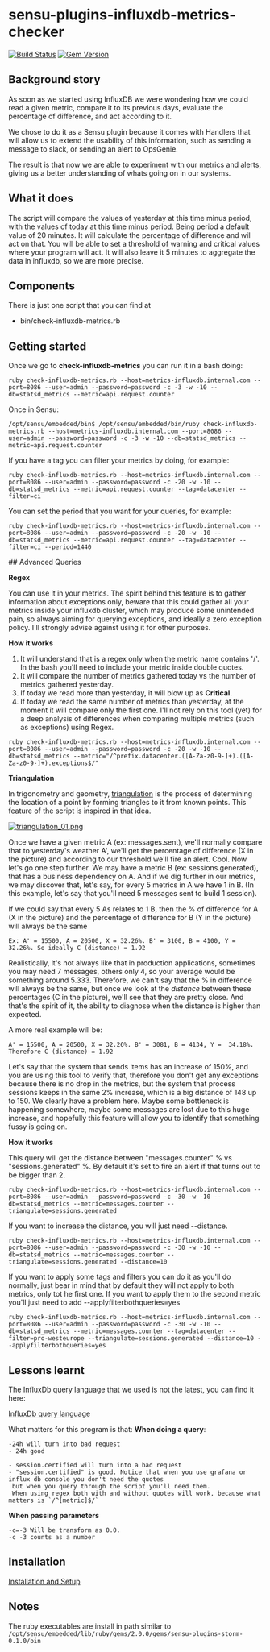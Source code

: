 # sensu-plugins-influxdb-metrics-checker

[ ![Build Status](https://travis-ci.org/pliyosenpai/sensu-plugins-influxdb-metrics-checker.svg?branch=master)](https://travis-ci.org/pliyosenpai/sensu-plugins-influxdb-metrics-checker)
[![Gem Version](https://badge.fury.io/rb/sensu-plugins-influxdb-metrics-checker.svg)](https://rubygems.org/gems/sensu-plugins-influxdb-metrics-checker)

## Background story
As soon as we started using InfluxDB we were wondering how we could read a given metric, compare it to its previous days, evaluate the percentage of difference, and act according to it.

We chose to do it as a Sensu plugin because it comes with Handlers that will allow us to extend the usability of this information, such as sending a message to slack, or sending an alert to OpsGenie.

The result is that now we are able to experiment with our metrics and alerts, giving us a better understanding of whats going on in our systems.

## What it does
The script will compare the values of yesterday at this time minus period, with the values of today at this time minus period.
Being period a default value of 20 minutes.
It will calculate the percentage of difference and will act on that.
You will be able to set a threshold of warning and critical values where your program will act.
It will also leave it 5 minutes to aggregate the data in influxdb, so we are more precise.

## Components
There is just one script that you can find at
 * bin/check-influxdb-metrics.rb

## Getting started

Once we go to **check-influxdb-metrics** you can run it in a bash doing:

```
ruby check-influxdb-metrics.rb --host=metrics-influxdb.internal.com --port=8086 --user=admin --password=password -c -3 -w -10 --db=statsd_metrics --metric=api.request.counter
```

Once in Sensu:
```
/opt/sensu/embedded/bin$ /opt/sensu/embedded/bin/ruby check-influxdb-metrics.rb --host=metrics-influxdb.internal.com --port=8086 --user=admin --password=password -c -3 -w -10 --db=statsd_metrics --metric=api.request.counter
```

If you have a tag you can filter your metrics by doing, for example:
```
ruby check-influxdb-metrics.rb --host=metrics-influxdb.internal.com --port=8086 --user=admin --password=password -c -20 -w -10 --db=statsd_metrics --metric=api.request.counter --tag=datacenter --filter=ci

```

You can set the period that you want for your queries, for example:
```
ruby check-influxdb-metrics.rb --host=metrics-influxdb.internal.com --port=8086 --user=admin --password=password -c -20 -w -10 --db=statsd_metrics --metric=api.request.counter --tag=datacenter --filter=ci --period=1440

```

## Advanced Queries

**Regex**

You can use it in your metrics. The spirit behind this feature is to gather information about exceptions only, beware that this could gather all your metrics inside your influxdb cluster, which may produce some unintended pain, so always aiming for querying exceptions, and ideally a zero exception policy.
I'll strongly advise against using it for other purposes.

**How it works**

1. It will understand that is a regex only when the metric name contains '/'. In the bash you'll need to include your metric inside double quotes.
2. It will compare the number of metrics gathered today vs the number of metrics gathered yesterday.
3. If today we read more than yesterday, it will blow up as **Critical**.
4. If today we read the same number of metrics than yesterday, at the moment it will compare only the first one.
I'll not rely on this tool (yet) for a deep analysis of differences when comparing multiple metrics (such as exceptions) using Regex.
```
ruby check-influxdb-metrics.rb --host=metrics-influxdb.internal.com --port=8086 --user=admin --password=password -c -20 -w -10 --db=statsd_metrics --metric="/^prefix.datacenter.([A-Za-z0-9-]+).([A-Za-z0-9-]+).exceptions$/"

```

**Triangulation**

In trigonometry and geometry, [triangulation](https://en.wikipedia.org/wiki/Triangulation) is the process of determining the location of a point by forming triangles to it from known points. This feature of the script is inspired in that idea.

[![triangulation_01.png](https://s24.postimg.org/kjihvilvp/triangulation_01.png (2KB))](https://postimg.org/image/hcnybw1fl/)

Once we have a given metric A (ex: messages.sent), we'll normally compare that to yesterday's weather A', we'll get the percentage of difference (X in the picture) and according to our threshold we'll fire an alert. Cool. Now let's go one step further.
We may have a metric B (ex: sessions.generated), that has a business dependency on A. And if we dig further in our metrics, we may discover that, let's say, for every 5 metrics in A we have 1 in B. (In this example, let's say that you'll need 5 messages sent to build 1 session).

If we could say that every 5 As relates to 1 B, then the % of difference for A (X in the picture) and the percentage of difference for B (Y in the picture) will always be the same
```
Ex: A' = 15500, A = 20500, X = 32.26%. B' = 3100, B = 4100, Y =  32.26%. So ideally C (distance) = 1.92
```
Realistically, it's not always like that in production applications, sometimes you may need 7 messages, others only 4, so your average would be something around 5.333. Therefore, we can't say that the % in difference will always be the same, but once we look at the *distance* between these percentages (C in the picture), we'll see that they are pretty close. And that's the spirit of it, the ability to diagnose when the distance is higher than expected.

A more real example will be:

```
A' = 15500, A = 20500, X = 32.26%. B' = 3081, B = 4134, Y =  34.18%. Therefore C (distance) = 1.92
```

Let's say that the system that sends items has an increase of 150%, and you are using this tool to verify that, therefore you don't get any exceptions because there is no drop in the metrics, but the system that process sessions keeps in the same 2% increase, which is a big distance of 148 up to 150. We clearly have a problem here. Maybe some bottleneck is happening somewhere, maybe some messages are lost due to this huge increase, and hopefully this feature will allow you to identify that something fussy is going on.

**How it works**

This query will get the distance between "messages.counter" % vs "sessions.generated" %. By default it's set to fire an alert if that turns out to be bigger than 2.

```
ruby check-influxdb-metrics.rb --host=metrics-influxdb.internal.com --port=8086 --user=admin --password=password -c -30 -w -10 --db=statsd_metrics --metric=messages.counter --triangulate=sessions.generated
```
If you want to increase the distance, you will just need --distance.

```
ruby check-influxdb-metrics.rb --host=metrics-influxdb.internal.com --port=8086 --user=admin --password=password -c -30 -w -10 --db=statsd_metrics --metric=messages.counter --triangulate=sessions.generated --distance=10
```

If you want to apply some tags and filters you can do it as you'll do normally, just bear in mind that by default they will not apply to both metrics, only tot he first one. If you want to apply them to the second metric you'll just need to add --applyfilterbothqueries=yes

```
ruby check-influxdb-metrics.rb --host=metrics-influxdb.internal.com --port=8086 --user=admin --password=password -c -30 -w -10 --db=statsd_metrics --metric=messages.counter --tag=datacenter --filter=pro-westeurope --triangulate=sessions.generated --distance=10 --applyfilterbothqueries=yes
```

## Lessons learnt
The InfluxDb query language that we used is not the latest, you can find it here:

[InfluxDb query language](https://docs.influxdata.com/influxdb/v0.10/query_language/)

What matters for this program is that:
**When doing a query**:
```
-24h will turn into bad request
- 24h good

- session.certified will turn into a bad request
- "session.certified" is good. Notice that when you use grafana or influx db console you don't need the quotes
 but when you query through the script you'll need them.
 When using regex both with and without quotes will work, because what matters is `/^[metric]$/`
```

**When passing parameters**
```
-c=-3 Will be transform as 0.0.
-c -3 counts as a number
```

## Installation

[Installation and Setup](http://sensu-plugins.io/docs/installation_instructions.html)

## Notes
The ruby executables are install in path similar to `/opt/sensu/embedded/lib/ruby/gems/2.0.0/gems/sensu-plugins-storm-0.1.0/bin`
